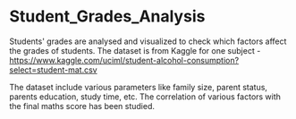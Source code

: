 # Student_Grades_Analysis

Students' grades are analysed and visualized to check which factors affect the grades of students. The dataset is from Kaggle for one subject - https://www.kaggle.com/uciml/student-alcohol-consumption?select=student-mat.csv

The dataset include various parameters like family size, parent status, parents education, study time, etc. The correlation of various factors with the final maths score has been studied.
